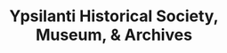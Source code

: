 ---
layout: repo
title: "Ypsilanti Historical Society, Museum, & Archives"
id: 4338
permalink: repos/4338/
---